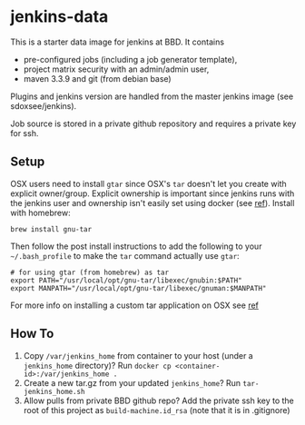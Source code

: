 # jenkins-data

This is a starter data image for jenkins at BBD. It contains 
  * pre-configured jobs (including a job generator template), 
  * project matrix security with an admin/admin user, 
  * maven 3.3.9 and git (from debian base)

Plugins and jenkins version are handled from the master jenkins image (see sdoxsee/jenkins).

Job source is stored in a private github repository and requires a private key for ssh.

## Setup

OSX users need to install `gtar` since OSX's `tar` doesn't let you create with explicit owner/group. Explicit ownership is important since jenkins runs with the jenkins user and ownership isn't easily set using docker (see [ref](https://github.com/docker/docker/issues/6119)). Install with homebrew:
```
brew install gnu-tar
```
Then follow the post install instructions to add the following to your `~/.bash_profile` to make the `tar` command actually use `gtar`:
```
# for using gtar (from homebrew) as tar
export PATH="/usr/local/opt/gnu-tar/libexec/gnubin:$PATH"
export MANPATH="/usr/local/opt/gnu-tar/libexec/gnuman:$MANPATH"
```
For more info on installing a custom tar application on OSX see [ref](http://superuser.com/questions/318809/linux-os-x-tar-incompatibility-tarballs-created-on-os-x-give-errors-when-unt/688231#688231)

## How To

1. Copy `/var/jenkins_home` from container to your host (under a `jenkins_home` directory)? Run `docker cp <container-id>:/var/jenkins_home .`
2. Create a new tar.gz from your updated `jenkins_home`? Run `tar-jenkins_home.sh`
3. Allow pulls from private BBD github repo? Add the private ssh key to the root of this project as `build-machine.id_rsa` (note that it is in .gitignore)






